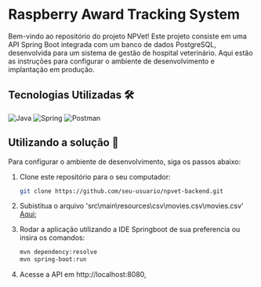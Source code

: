 # Raspberry Award Tracking System

Bem-vindo ao repositório do projeto NPVet! Este projeto consiste em uma API Spring Boot integrada com um banco de dados PostgreSQL, desenvolvida para um sistema de gestão de hospital veterinário. Aqui estão as instruções para configurar o ambiente de desenvolvimento e implantação em produção.

## Tecnologias Utilizadas 🛠️

![Java](https://img.shields.io/badge/java-%23ED8B00.svg?style=for-the-badge&logo=openjdk&logoColor=white)
![Spring](https://img.shields.io/badge/spring-%236DB33F.svg?style=for-the-badge&logo=spring&logoColor=white)
![Postman](https://img.shields.io/badge/Postman-FF6C37?style=for-the-badge&logo=postman&logoColor=white)

## Utilizando a solução 🚀

Para configurar o ambiente de desenvolvimento, siga os passos abaixo:

1. Clone este repositório para o seu computador:

   ```bash
   git clone https://github.com/seu-usuario/npvet-backend.git
   ```
2. Subistitua o arquivo 'src\main\resources\csv\movies.csv\movies.csv' [Aqui](src/main/resources/csv/movies.csv);
3. Rodar a aplicação utilizando a IDE Springboot de sua preferencia ou insira os comandos:

   ```bash
   mvn dependency:resolve
   mvn spring-boot:run
   ```
4. Acesse a API em http://localhost:8080,

